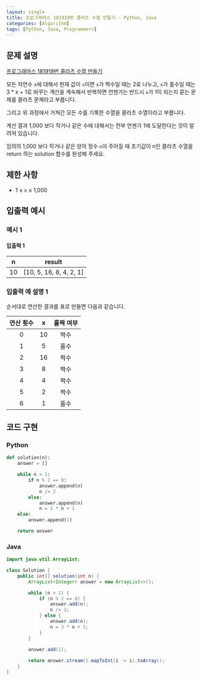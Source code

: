 ```yaml
---
layout: single
title: 프로그래머스 181919번 콜라츠 수열 만들기 - Python, Java
categories: [Algorithm]
tags: [Python, Java, Programmers]
---
```


## 문제 설명
[프로그래머스 181919번 콜라츠 수열 만들기](https://school.programmers.co.kr/learn/courses/30/lessons/181919)

모든 자연수 `x`에 대해서 현재 값이 `x`이면 `x`가 짝수일 때는 2로 나누고, `x`가 홀수일 때는 3 * x + 1로 바꾸는 계산을 계속해서 반복하면 언젠가는 반드시 `x`가 1이 되는지 묻는 문제를 콜라츠 문제라고 부릅니다.

그리고 위 과정에서 거쳐간 모든 수를 기록한 수열을 콜라츠 수열이라고 부릅니다.

계산 결과 1,000 보다 작거나 같은 수에 대해서는 전부 언젠가 1에 도달한다는 것이 알려져 있습니다.

임의의 1,000 보다 작거나 같은 양의 정수 `n`이 주어질 때 초기값이 n인 콜라츠 수열을 return 하는 solution 함수를 완성해 주세요.

## 제한 사항
- 1 ≤ `n` ≤ 1,000

## 입출력 예시

### 예시 1

#### 입출력 1

| n  |          result           |
|:--:|:-------------------------:|
| 10 | \[10, 5, 16, 8, 4, 2, 1\] |

### 입출력 예 설명 1

순서대로 연산한 결과를 표로 만들면 다음과 같습니다.

| 연산 횟수 | x  | 홀짝 여부 |
|:-----:|:--:|:-----:|
|   0   | 10 |  짝수   |
|   1   | 5  |  홀수   |
|   2   | 16 |  짝수   |
|   3   | 8  |  짝수   |
|   4   | 4  |  짝수   |
|   5   | 2  |  짝수   |
|   6   | 1  |  홀수   |

## 코드 구현

### Python

```python
def solution(n):
    answer = []

    while n > 1:
        if n % 2 == 0:
            answer.append(n)
            n /= 2
        else:
            answer.append(n)
            n = 3 * n + 1
    else:
        answer.append(1)

    return answer
```

### Java

```java
import java.util.ArrayList;

class Solution {
    public int[] solution(int n) {
        ArrayList<Integer> answer = new ArrayList<>();

        while (n > 1) {
            if (n % 2 == 0) {
                answer.add(n);
                n /= 2;
            } else {
                answer.add(n);
                n = 3 * n + 1;
            }
        }
        
        answer.add(1);

        return answer.stream().mapToInt(i -> i).toArray();
    }
}
```